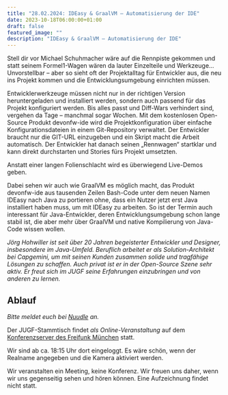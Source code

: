 ```yaml
---
title: "28.02.2024: IDEasy & GraalVM – Automatisierung der IDE"
date: 2023-10-18T06:00:00+01:00
draft: false
featured_image: ""
description: "IDEasy & GraalVM – Automatisierung der IDE"
---
```


Stell dir vor Michael Schuhmacher wäre auf die Rennpiste gekommen und statt seinem Formel1-Wagen wären da lauter Einzelteile und Werkzeuge... Unvorstellbar – aber so sieht oft der Projektalltag für Entwickler aus, die neu ins Projekt kommen und die Entwicklungsumgebung einrichten müssen. 

Entwicklerwerkzeuge müssen nicht nur in der richtigen Version heruntergeladen und installiert werden, sondern auch passend für das Projekt konfiguriert werden. Bis alles passt und Diff-Wars verhindert sind, vergehen da Tage – manchmal sogar Wochen. Mit dem kostenlosen Open-Source Produkt devonfw-ide wird die Projektkonfiguration über einfache Konfigurationsdateien in einem Git-Repository verwaltet. Der Entwickler braucht nur die GIT-URL einzugeben und ein Skript macht die Arbeit automatisch. Der Entwickler hat danach seinen „Rennwagen“ startklar und kann direkt durchstarten und Stories fürs Projekt umsetzten.

Anstatt einer langen Folienschlacht wird es überwiegend Live-Demos geben.

Dabei sehen wir auch wie GraalVM es möglich macht, das Produkt devonfw-ide aus tausenden Zeilen Bash-Code unter dem neuen Namen IDEasy nach Java zu portieren ohne, dass ein Nutzer jetzt erst Java installiert haben muss, um mit IDEasy zu arbeiten. So ist der Termin auch interessant für Java-Entwickler, deren Entwicklungsumgebung schon lange stabil ist, die aber mehr über GraalVM und native Kompilierung von Java-Code wissen wollen.

_Jörg Hohwiller ist seit über 20 Jahren begeisterter Entwickler und Designer, insbesondere im Java-Umfeld. Beruflich arbeitet er als Solution-Architekt bei Capgemini, um mit seinen Kunden zusammen solide und tragfähige Lösungen zu schaffen. Auch privat ist er in der Open-Source Szene sehr aktiv. Er freut sich im JUGF seine Erfahrungen einzubringen und von anderen zu lernen._

## Ablauf 

_Bitte meldet euch bei [Nuudle]() an._

Der JUGF-Stammtisch findet _als Online-Veranstaltung_ auf dem [Konferenzserver des Freifunk München](https://meet.ffmuc.net/jugfmeeting) statt.

Wir sind ab ca. 18:15 Uhr dort eingeloggt. Es wäre schön, wenn der Realname angegeben und die Kamera aktiviert werden.

Wir veranstalten ein Meeting, keine Konferenz. Wir freuen uns daher, wenn wir uns gegenseitig sehen und hören können.
Eine Aufzeichnung findet nicht statt.